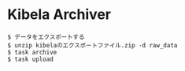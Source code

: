 # Kibela Archiver

```
$ データをエクスポートする
$ unzip kibelaのエクスポートファイル.zip -d raw_data
$ task archive
$ task upload
```
